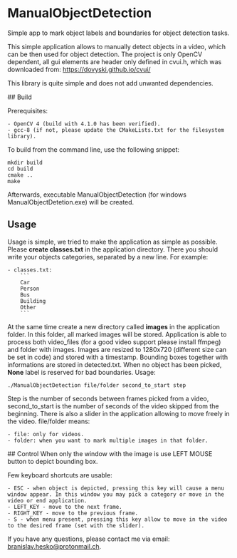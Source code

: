 # ManualObjectDetection

Simple app to mark object labels and boundaries for object detection tasks.


This simple application allows to manually detect objects in a video, which can be then used for object detection. The project is only OpenCV dependent, all gui elements are header only defined in cvui.h, which was downloaded from:
https://dovyski.github.io/cvui/

This library is quite simple and does not add unwanted dependencies.

## Build

Prerequisites:

    - OpenCV 4 (build with 4.1.0 has been verified).
    - gcc-8 (if not, please update the CMakeLists.txt for the filesystem library).

To build from the command line, use the following snippet:
```
mkdir build
cd build
cmake ..
make
```

Afterwards, executable ManualObjectDetection (for windows ManualObjectDetetion.exe) will be created.

## Usage
Usage is simple, we tried to make the application as simple as possible. Please **create classes.txt** in the application directory. There you should write your objects categories, separated by a new line. For example:

    - classes.txt:
        ```
        Car
        Person
        Bus
        Building
        Other
        ```

At the same time create a new directory called **images** in the application folder. In this folder, all marked images will be stored. Application is able to process both video_files (for a good video support please install ffmpeg) and folder with images. Images are resized to 1280x720 (different size can be set in code) and stored with a timestamp. Bounding boxes together with informations are stored in detected.txt. When no object has been picked, **None** label is reserved for bad boundaries.
Usage:
```
./ManualObjectDetection file/folder second_to_start step
```
Step is the number of seconds between frames picked from a video, second_to_start is the number of seconds of the video skipped from the beginning. There is also a slider in the application allowing to move freely in the video. file/folder means:

    - file: only for videos.
    - folder: when you want to mark multiple images in that folder.

## Control
When only the window with the image is use LEFT MOUSE button to depict bounding box.

Few keyboard shortcuts are usable:

    - ESC - when object is depicted, pressing this key will cause a menu window appear. In this window you may pick a category or move in the video or end application.
    - LEFT_KEY - move to the next frame.
    - RIGHT_KEY - move to the previous frame.
    - S - when menu present, pressing this key allow to move in the video to the desired frame (set with the slider).

If you have any questions, please contact me via email: branislav.hesko@protonmail.ch.